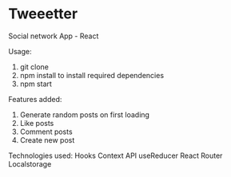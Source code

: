 # Tweeetter

Social network App - React

Usage:

1. git clone
2. npm install to install required dependencies
3. npm start

Features added:

1. Generate random posts on first loading
2. Like posts
3. Comment posts
4. Create new post

Technologies used:
Hooks
Context API
useReducer
React Router
Localstorage
